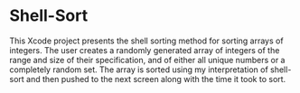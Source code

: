# Shell-Sort
This Xcode project presents the shell sorting method for sorting arrays of integers. 
The user creates a randomly generated array of integers of the range and size of their
specification, and of either all unique numbers or a completely random set. The array 
is sorted using my interpretation of shell-sort and then pushed to the next screen 
along with the time it took to sort. 
